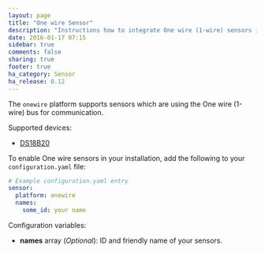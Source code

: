 ```yaml
---
layout: page
title: "One wire Sensor"
description: "Instructions how to integrate One wire (1-wire) sensors into Home Assistant."
date: 2016-01-17 07:15
sidebar: true
comments: false
sharing: true
footer: true
ha_category: Sensor
ha_release: 0.12
---
```


The `onewire` platform supports sensors which are using the One wire (1-wire) bus for communication.

Supported devices:

- [DS18B20](https://datasheets.maximintegrated.com/en/ds/DS18B20.pdf)

To enable One wire sensors in your installation, add the following to your `configuration.yaml` file:

```yaml
# Example configuration.yaml entry
sensor:
  platform: onewire
  names:
    some_id: your name
```

Configuration variables:

- **names** array (*Optional*): ID and friendly name of your sensors.

